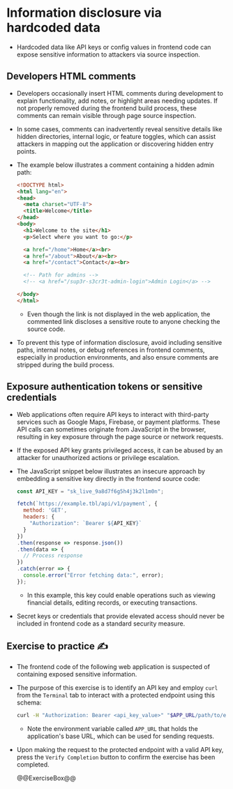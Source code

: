 # Information disclosure via hardcoded data

* Hardcoded data like API keys or config values in frontend code can expose sensitive information to attackers via source inspection.

## Developers HTML comments

* Developers occasionally insert HTML comments during development to explain functionality, add notes, or highlight areas needing updates. If not properly removed during the frontend build process, these comments can remain visible through page source inspection.
* In some cases, comments can inadvertently reveal sensitive details like hidden directories, internal logic, or feature toggles, which can assist attackers in mapping out the application or discovering hidden entry points.
* The example below illustrates a comment containing a hidden admin path:

  ```html
  <!DOCTYPE html>
  <html lang="en">
  <head>
    <meta charset="UTF-8">
    <title>Welcome</title>
  </head>
  <body>
    <h1>Welcome to the site</h1>
    <p>Select where you want to go:</p>

    <a href="/home">Home</a><br>
    <a href="/about">About</a><br>
    <a href="/contact">Contact</a><br>

    <!-- Path for admins -->
    <!-- <a href="/sup3r-s3cr3t-admin-login">Admin Login</a> -->

  </body>
  </html>
  ```

  * Even though the link is not displayed in the web application, the commented link discloses a sensitive route to anyone checking the source code.
* To prevent this type of information disclosure, avoid including sensitive paths, internal notes, or debug references in frontend comments, especially in production environments, and also ensure comments are stripped during the build process.

## Exposure authentication tokens or sensitive credentials

* Web applications often require API keys to interact with third-party services such as Google Maps, Firebase, or payment platforms. These API calls can sometimes originate from JavaScript in the browser, resulting in key exposure through the page source or network requests.
* If the exposed API key grants privileged access, it can be abused by an attacker for unauthorized actions or privilege escalation.
* The JavaScript snippet below illustrates an insecure approach by embedding a sensitive key directly in the frontend source code:

  ```javascript
  const API_KEY = "sk_live_9a8d7f6g5h4j3k2l1m0n";

  fetch(`https://example.tbl/api/v1/payment`, {
    method: 'GET',
    headers: {
      "Authorization": `Bearer ${API_KEY}`
    }
  })
  .then(response => response.json())
  .then(data => {
    // Process response
  })
  .catch(error => {
    console.error("Error fetching data:", error);
  });
  ```

  * In this example, this key could enable operations such as viewing financial details, editing records, or executing transactions.
* Secret keys or credentials that provide elevated access should never be included in frontend code as a standard security measure.

## Exercise to practice :writing_hand:

* The frontend code of the following web application is suspected of containing exposed sensitive information.
* The purpose of this exercise is to identify an API key and employ `curl` from the `Terminal` tab to interact with a protected endpoint using this schema:

  ```bash
  curl -H "Authorization: Bearer <api_key_value>" "$APP_URL/path/to/endpoint"; echo
  ```

  * Note the environment variable called `APP_URL` that holds the application's base URL, which can be used for sending requests.
* Upon making the request to the protected endpoint with a valid API key, press the `Verify Completion` button to confirm the exercise has been completed.

  @@ExerciseBox@@
